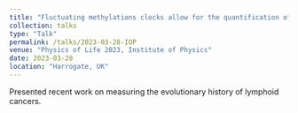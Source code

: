 ```yaml
---
title: "Fluctuating methylations clocks allow for the quantification of the evolutionary dynamics in blood cancers"
collection: talks
type: "Talk"
permalink: /talks/2023-03-28-IOP
venue: "Physics of Life 2023, Institute of Physics"
date: 2023-03-28
location: "Harrogate, UK"
---
```


Presented recent work on measuring the evolutionary history of lymphoid cancers.
